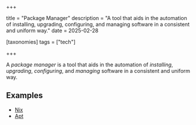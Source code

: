 +++

title = "Package Manager"
description = "A tool that aids in the automation of installing, upgrading, configuring, and managing software in a consistent and uniform way."
date = 2025-02-28

[taxonomies]
tags = ["tech"]

+++

A *package manager* is a tool that aids in the automation of *installing*, *upgrading*, *configuring*, and *managing* software in a consistent and uniform way.

## Examples

- [Nix](@/tech/nix-love-hate.md)
- [Apt](@/tech/apt.md)
